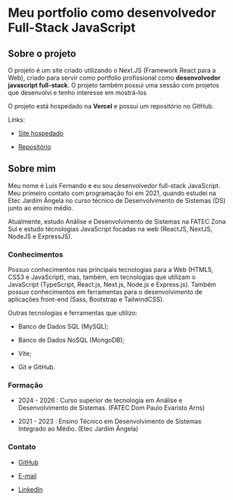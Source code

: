 # Meu portfolio como desenvolvedor Full-Stack JavaScript

## Sobre o projeto

O projeto é um site criado utilizando o Next.JS (Framework React para a Web), criado para servir como portfolio profissional como **desenvolvedor javascript full-stack**. O projeto também possui uma sessão com projetos que desenvolvi e tenho interesse em mostrá-los

O projeto está hospedado na **Vercel** e possui um repositório no GitHub.

Links:

- [Site hospedado]()

- [Repositório](https://github.com/luisfernandoalima/nextjs-portfolio)

## Sobre mim

Meu nome é Luis Fernando e eu sou desenvolvedor full-stack JavaScript. Meu primeiro contato com programação foi em 2021, quando estudei na Etec Jardim Ângela no curso técnico de Desenvolvimento de Sistemas (DS) junto ao ensino médio.

Atualmente, estudo Análise e Desenvolvimento de Sistemas na FATEC Zona Sul e estudo técnologias JavaScript focadas na web (ReactJS, NextJS, NodeJS e ExpressJS).

### Conhecimentos

Possuo conhecimentos nas principais tecnologias para a Web (HTML5, CSS3 e JavaScript), mas, também, em tecnologias que utilizam o JavaScript (TypeScript, React.js, Next.js, Node.js e Express.js). Também possuo conhecimentos em ferramentas para o desenvolvimento de aplicações front-end (Sass, Bootstrap e TailwindCSS).

Outras tecnologias e ferramentas que utilizo:

- Banco de Dados SQL (MySQL);

- Banco de Dados NoSQL (MongoDB);

- Vite;

- Git e GitHub.

### Formação

- 2024 - 2026 : Curso superior de tecnologia em Análise e Desenvolvimento de Sistemas. (FATEC Dom Paulo Evaristo Arns)

- 2021 - 2023 : Ensino Técnico em Desenvolvimento de Sistemas Integrado ao Médio. (Etec Jardim Ângela)

### Contato

- [GitHub](https://github.com/luisfernandoalima)

- [E-mail](mailto:luisfernando.lima2005@gmail.com)

- [LinkedIn](https://www.linkedin.com/in/luis-fernando-a-43aaa2230/)
